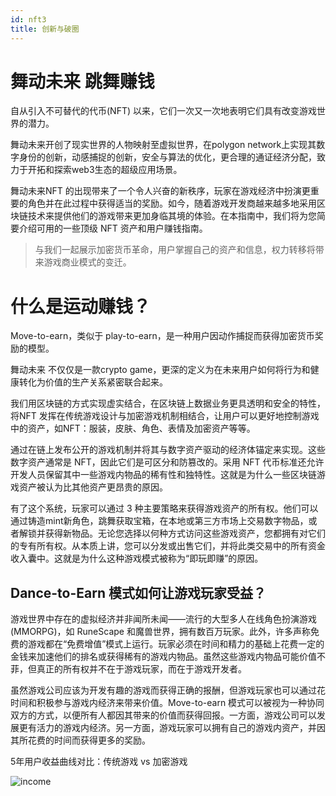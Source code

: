 ```yaml
---
id: nft3
title: 创新与破圈
---
```


# 舞动未来 跳舞赚钱

自从引入不可替代的代币(NFT) 以来，它们一次又一次地表明它们具有改变游戏世界的潜力。

舞动未来开创了现实世界的人物映射至虚拟世界，在polygon network上实现其数字身份的创新，动感捕捉的创新，安全与算法的优化，更合理的通证经济分配，致力于开拓和探索web3生态的超级应用场景。

舞动未来NFT 的出现带来了一个令人兴奋的新秩序，玩家在游戏经济中扮演更重要的角色并在此过程中获得适当的奖励。如今，随着游戏开发商越来越多地采用区块链技术来提供他们的游戏带来更加身临其境的体验。在本指南中，我们将为您简要介绍可用的一些顶级 NFT 资产和用户赚钱指南。

> 与我们一起展示加密货币革命，用户掌握自己的资产和信息，权力转移将带来游戏商业模式的变迁。

# 什么是运动赚钱？

Move-to-earn，类似于 play-to-earn，是一种用户因动作捕捉而获得加密货币奖励的模型。

舞动未来 不仅仅是一款crypto game，更深的定义为在未来用户如何将行为和健康转化为价值的生产关系紧密联合起来。

我们用区块链的方式实现虚实结合，在区块链上数据业务更具透明和安全的特性，将NFT 发挥在传统游戏设计与加密游戏机制相结合，让用户可以更好地控制游戏中的资产，如NFT：服装，皮肤、角色、表情及加密资产等等。

通过在链上发布公开的游戏机制并将其与数字资产驱动的经济体锚定来实现。这些数字资产通常是 NFT，因此它们是可区分和防篡改的。采用 NFT 代币标准还允许开发人员保留其中一些游戏内物品的稀有性和独特性。这就是为什么一些区块链游戏资产被认为比其他资产更昂贵的原因。

有了这个系统，玩家可以通过 3 种主要策略来获得游戏资产的所有权。他们可以通过铸造mint新角色，跳舞获取宝箱，在本地或第三方市场上交易数字物品，或者解锁并获得新物品。无论您选择以何种方式访问​​这些游戏资产，您都拥有对它们的专有所有权。从本质上讲，您可以分发或出售它们，并将此类交易中的所有资金收入囊中。这就是为什么这种游戏模式被称为“即玩即赚”的原因。

## Dance-to-Earn 模式如何让游戏玩家受益？

游戏世界中存在的虚拟经济并非闻所未闻——流行的大型多人在线角色扮演游戏 (MMORPG)，如 RuneScape 和魔兽世界，拥有数百万玩家。此外，许多声称免费的游戏都在“免费增值”模式上运行。玩家必须在时间和精力的基础上花费一定的金钱来加速他们的排名或获得稀有的游戏内物品。虽然这些游戏内物品可能价值不菲，但真正的所有权并不在于游戏玩家，而在于游戏开发者。

虽然游戏公司应该为开发有趣的游戏而获得正确的报酬，但游戏玩家也可以通过花时间和积极参与游戏内经济来带来价值。Move-to-earn 模式可以被视为一种协同双方的方式，以便所有人都因其带来的价值而获得回报。一方面，游戏公司可以发展更有活力的游戏内经济。另一方面，游戏玩家可以拥有自己的游戏内资产，并因其所花费的时间而获得更多的奖励。

5年用户收益曲线对比：传统游戏 vs 加密游戏 

![income](https://storage.googleapis.com/wcu-73ed75f5-c5922c8c/wuchuweilai/nft3-1-ee47b55e.png)
